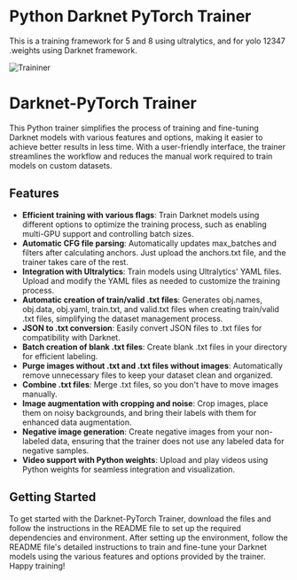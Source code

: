 # Python Darknet PyTorch Trainer

This is a training framework for 5 and 8 using ultralytics, and for yolo 12347 .weights using Darknet framework.

![Traininer](trainer.gif)

# Darknet-PyTorch Trainer

This Python trainer simplifies the process of training and fine-tuning Darknet models with various features and options, making it easier to achieve better results in less time. With a user-friendly interface, the trainer streamlines the workflow and reduces the manual work required to train models on custom datasets.

## Features

- **Efficient training with various flags**: Train Darknet models using different options to optimize the training process, such as enabling multi-GPU support and controlling batch sizes.
- **Automatic CFG file parsing**: Automatically updates max_batches and filters after calculating anchors. Just upload the anchors.txt file, and the trainer takes care of the rest.
- **Integration with Ultralytics**: Train models using Ultralytics' YAML files. Upload and modify the YAML files as needed to customize the training process.
- **Automatic creation of train/valid .txt files**: Generates obj.names, obj.data, obj.yaml, train.txt, and valid.txt files when creating train/valid .txt files, simplifying the dataset management process.
- **JSON to .txt conversion**: Easily convert JSON files to .txt files for compatibility with Darknet.
- **Batch creation of blank .txt files**: Create blank .txt files in your directory for efficient labeling.
- **Purge images without .txt and .txt files without images**: Automatically remove unnecessary files to keep your dataset clean and organized.
- **Combine .txt files**: Merge .txt files, so you don't have to move images manually.
- **Image augmentation with cropping and noise**: Crop images, place them on noisy backgrounds, and bring their labels with them for enhanced data augmentation.
- **Negative image generation**: Create negative images from your non-labeled data, ensuring that the trainer does not use any labeled data for negative samples.
- **Video support with Python weights**: Upload and play videos using Python weights for seamless integration and visualization.

## Getting Started

To get started with the Darknet-PyTorch Trainer, download the files and follow the instructions in the README file to set up the required dependencies and environment. After setting up the environment, follow the README file's detailed instructions to train and fine-tune your Darknet models using the various features and options provided by the trainer. Happy training!

